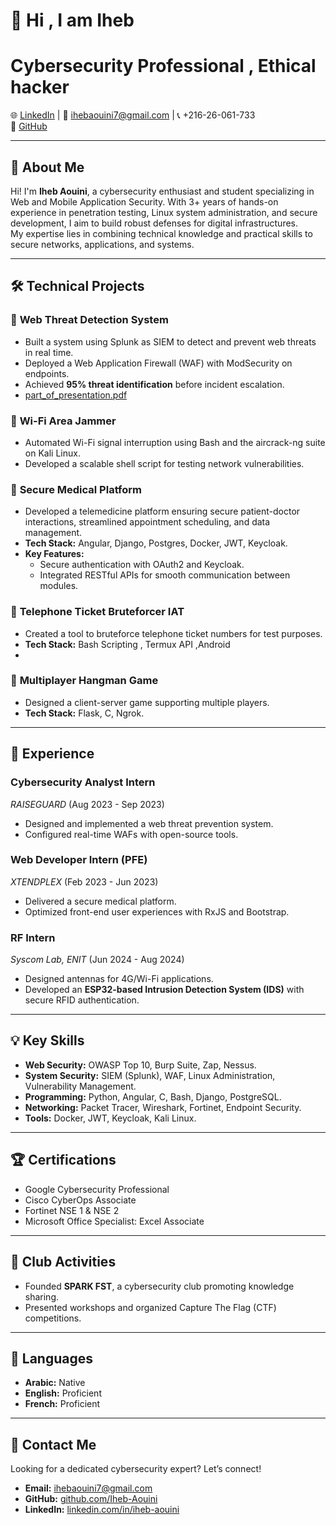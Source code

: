 # 👋 Hi , I am Iheb
# Cybersecurity Professional , Ethical hacker

🌐 [LinkedIn](https://linkedin.com/in/iheb-aouini) | 📧 ihebaouini7@gmail.com | 📞 +216-26-061-733  
🌟 [GitHub](https://github.com/Iheb-Aouini)  

---

## 🚀 **About Me**
Hi! I'm **Iheb Aouini**, a cybersecurity enthusiast and student specializing in Web and Mobile Application Security. With 3+ years of hands-on experience in penetration testing, Linux system administration, and secure development, I aim to build robust defenses for digital infrastructures.  
My expertise lies in combining technical knowledge and practical skills to secure networks, applications, and systems.  

---

## 🛠️ **Technical Projects**

### 🚨 **Web Threat Detection System**  
- Built a system using Splunk as SIEM to detect and prevent web threats in real time.  
- Deployed a Web Application Firewall (WAF) with ModSecurity on endpoints.  
- Achieved **95% threat identification** before incident escalation.
- [part_of_presentation.pdf](https://github.com/user-attachments/files/17873946/1694283784715.pdf)


### 📡 **Wi-Fi Area Jammer**
- Automated Wi-Fi signal interruption using Bash and the aircrack-ng suite on Kali Linux.  
- Developed a scalable shell script for testing network vulnerabilities.  

### 🔑 **Secure Medical Platform**
- Developed a telemedicine platform ensuring secure patient-doctor interactions, streamlined appointment scheduling, and data management.  
- **Tech Stack:** Angular, Django, Postgres, Docker, JWT, Keycloak.  
- **Key Features:**  
  - Secure authentication with OAuth2 and Keycloak.  
  - Integrated RESTful APIs for smooth communication between modules.  

### 📜 **Telephone Ticket Bruteforcer IAT**
- Created a tool to bruteforce telephone ticket numbers for test purposes.  
- **Tech Stack:** Bash Scripting , Termux API ,Android
- 

### 🎲 **Multiplayer Hangman Game**
- Designed a client-server game supporting multiple players.  
- **Tech Stack:** Flask, C, Ngrok.  



---

## 💼 **Experience**

### **Cybersecurity Analyst Intern**  
*RAISEGUARD* (Aug 2023 - Sep 2023)  
- Designed and implemented a web threat prevention system.  
- Configured real-time WAFs with open-source tools.  

### **Web Developer Intern (PFE)**  
*XTENDPLEX* (Feb 2023 - Jun 2023)  
- Delivered a secure medical platform.  
- Optimized front-end user experiences with RxJS and Bootstrap.

### **RF Intern**  
*Syscom Lab, ENIT* (Jun 2024 - Aug 2024)  
- Designed antennas for 4G/Wi-Fi applications.  
- Developed an **ESP32-based Intrusion Detection System (IDS)** with secure RFID authentication.  

---

## 💡 **Key Skills**
- **Web Security:** OWASP Top 10, Burp Suite, Zap, Nessus.  
- **System Security:** SIEM (Splunk), WAF, Linux Administration, Vulnerability Management.  
- **Programming:** Python, Angular, C, Bash, Django, PostgreSQL.  
- **Networking:** Packet Tracer, Wireshark, Fortinet, Endpoint Security.  
- **Tools:** Docker, JWT, Keycloak, Kali Linux.  

---

## 🏆 **Certifications**
- Google Cybersecurity Professional
- Cisco CyberOps Associate
- Fortinet NSE 1 & NSE 2  
- Microsoft Office Specialist: Excel Associate  

---

## 🎯 **Club Activities**
- Founded **SPARK FST**, a cybersecurity club promoting knowledge sharing.  
- Presented workshops and organized Capture The Flag (CTF) competitions.  

---

## 🌟 **Languages**
- **Arabic:** Native  
- **English:** Proficient  
- **French:** Proficient  

---

## 🔗 **Contact Me**
Looking for a dedicated cybersecurity expert? Let’s connect!  
- **Email:** ihebaouini7@gmail.com  
- **GitHub:** [github.com/Iheb-Aouini](https://github.com/Iheb-Aouini)  
- **LinkedIn:** [linkedin.com/in/iheb-aouini](https://linkedin.com/in/iheb-aouini)  
